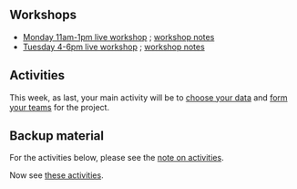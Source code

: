 ## Workshops

* [Monday 11am-1pm live
  workshop](https://bham-ac-uk.zoom.us/j/87205094905?pwd=SEluM05aU25RUU9BK2lBblZSaXBBUT09) ; [workshop
  notes](notes-for-monday-15-febuary)
* [Tuesday 4-6pm live
  workshop](https://bham-ac-uk.zoom.us/j/85224762831?pwd=Z2ZaZWlQSDBhTFNJTmdmZzBFMkowUT09) ; [workshop
  notes](notes-for-tuesday-16th-february)

## Activities

This week, as last, your main activity will be to [choose your data](project-data) and [form your teams](about-the-project) for the project.

## Backup material

For the activities below, please see the [note on
activities](note-on-activities).

Now see [these activities](data8x-week-three).
